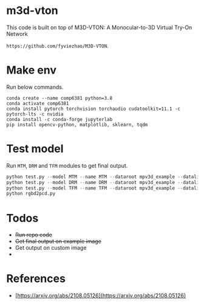 # m3d-vton

This code is built on top of M3D-VTON: A Monocular-to-3D Virtual Try-On Network

`https://github.com/fyviezhao/M3D-VTON`.

# Make env
Run below commands.

```
conda create --name comp6381 python=3.8
conda activate comp6381
conda install pytorch torchvision torchaudio cudatoolkit=11.1 -c pytorch-lts -c nvidia
conda install -c conda-forge jupyterlab
pip install opencv-python, matplotlib, sklearn, tqdm
```


# Test model

Run `MTM`, `DRM` and `TFM` modules to get final output.

```python
python test.py --model MTM --name MTM --dataroot mpv3d_example --datalist test_pairs --results_dir results
python test.py --model DRM --name DRM --dataroot mpv3d_example --datalist test_pairs --results_dir results
python test.py --model TFM --name TFM --dataroot mpv3d_example --datalist test_pairs --results_dir results
python rgbd2pcd.py
```

# Todos

* <s>Run repo code</s>
* <s>Get final output on example image</s>
* Get output on custom image
* <s> </s>


# References

* [https://arxiv.org/abs/2108.05126](https://arxiv.org/abs/2108.05126)